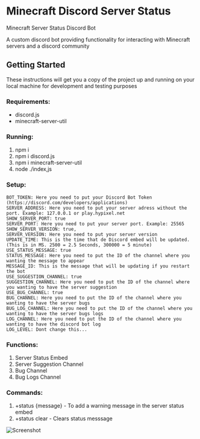 # Minecraft Discord Server Status
Minecraft Server Status Discord Bot

A custom discord bot providing functionality for interacting with Minecraft servers and a discord community

## Getting Started
These instructions will get you a copy of the project up and running on your local machine for development and testing purposes

### Requirements:
- discord.js
- minecraft-server-util

### Running:
1. npm i
2. npm i discord.js
3. npm i minecraft-server-util
4. node ./index,js

### Setup:
```
BOT_TOKEN: Here you need to put your Discord Bot Token (https://discord.com/developers/applications)
SERVER_ADDRESS: Here you need to put your server adress without the port. Example: 127.0.0.1 or play.hypixel.net
SHOW_SERVER_PORT: true
SERVER_PORT: Here you need to put your server port. Example: 25565
SHOW_SERVER_VERSION: true,
SERVER_VERSION: Here you need to put your server version
UPDATE_TIME: This is the time that de Discord embed will be updated. (This is in MS. 2500 = 2.5 Seconds, 300000 = 5 minute)
USE_STATUS_MESSAGE: true
STATUS_MESSAGE: Here you need to put the ID of the channel where you wanting the message to appear
MESSAGE_ID: This is the message that will be updating if you restart the bot
USE_SUGGESTION_CHANNEL: true
SUGGESTION_CHANNEL: Here you need to put the ID of the channel where you wanting to have the server suggestion
USE_BUG_CHANNEL: true
BUG_CHANNEL: Here you need to put the ID of the channel where you wanting to have the server bugs
BUG_LOG_CHANNEL: Here you need to put the ID of the channel where you wanting to have the server bugs logs
LOG_CHANNEL: Here you need to put the ID of the channel where you wanting to have the discord bot log
LOG_LEVEL: Dont change this...
```

### Functions:
1. Server Status Embed
2. Server Suggestion Channel
3. Bug Channel
3. Bug Logs Channel

### Commands:
1. +status {message} - To add a warning message in the server status embed
2. +status clear - Clears status messsage

![Screenshot](https://cdn.discordapp.com/attachments/786291224189206548/931918352631332935/unknown.png)
